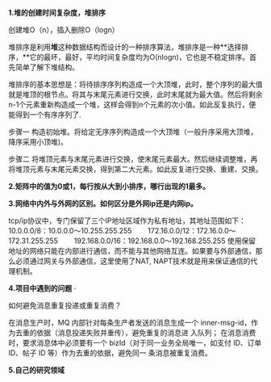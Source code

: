 **1.堆的创建时间复杂度，堆排序**

创建堆O（n），插入删除O（logn）



堆排序是利用**堆**这种数据结构而设计的一种排序算法，堆排序是一种**选择排序，**它的最坏，最好，平均时间复杂度均为O(nlogn)，它也是不稳定排序。首先简单了解下堆结构。

堆排序的基本思想是：将待排序序列构造成一个大顶堆，此时，整个序列的最大值就是堆顶的根节点。将其与末尾元素进行交换，此时末尾就为最大值。然后将剩余n-1个元素重新构造成一个堆，这样会得到n个元素的次小值。如此反复执行，便能得到一个有序序列了.

步骤一 构造初始堆。将给定无序序列构造成一个大顶堆（一般升序采用大顶堆，降序采用小顶堆)。

步骤二 将堆顶元素与末尾元素进行交换，使末尾元素最大。然后继续调整堆，再将堆顶元素与末尾元素交换，得到第二大元素。如此反复进行交换、重建、交换。



**2.矩阵中的值为0或1，每行按从大到小排序，哪行出现的1最多。**



**3.网络中内外与外网的区别。如何区分是外网ip还是内网ip。**

tcp/ip协议中，专门保留了三个IP地址区域作为私有地址，其地址范围如下：
10.0.0.0/8：10.0.0.0～10.255.255.255
　　172.16.0.0/12：172.16.0.0～172.31.255.255
　　192.168.0.0/16：192.168.0.0～192.168.255.255
使用保留地址的网络只能在内部进行通信，而不能与其他网络互连。如果要与外部通信，那么必须通过网关与外部通信，这里使用了NAT, NAPT技术就是用来保证通信的代理机制。

**4.项目中遇到的问题**  · 

如何避免消息重复投递或重复消费？

在消息生产时，MQ 内部针对每条生产者发送的消息生成一个 inner-msg-id，作为去重的依据（消息投递失败并重传），避免重复的消息进
入队列；
在消息消费时，要求消息体中必须要有一个 bizId（对于同一业务全局唯一，如支付 ID、订单 ID、帖子 ID 等）作为去重的依据，避免同一
条消息被重复消费。

**5.自己的研究领域**

